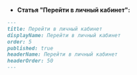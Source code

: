 - **Статья "Перейти в личный кабинет":**

```md
---
title: Перейти в личный кабинет
displayName: Перейти в личный кабинет
order: 5
published: true
headerName: Перейти в личный кабинет
headerOrder: 50
---
```